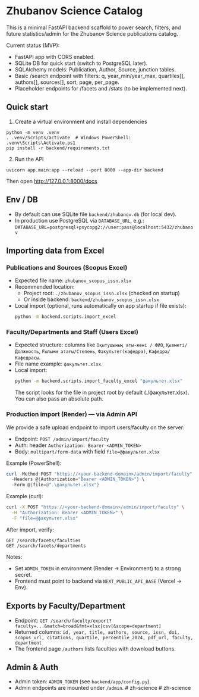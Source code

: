 # Zhubanov Science Catalog

This is a minimal FastAPI backend scaffold to power search, filters, and future statistics/admin for the Zhubanov Science publications catalog.

Current status (MVP):
- FastAPI app with CORS enabled.
- SQLite DB for quick start (switch to PostgreSQL later).
- SQLAlchemy models: Publication, Author, Source, junction tables.
- Basic /search endpoint with filters: q, year_min/year_max, quartiles[], authors[], sources[], sort, page, per_page.
- Placeholder endpoints for /facets and /stats (to be implemented next).

## Quick start

1) Create a virtual environment and install dependencies

```
python -m venv .venv
. .venv/Scripts/activate  # Windows PowerShell: .venv\Scripts\Activate.ps1
pip install -r backend/requirements.txt
```

2) Run the API

```
uvicorn app.main:app --reload --port 8000 --app-dir backend
```

Then open http://127.0.0.1:8000/docs

## Env / DB
- By default can use SQLite file `backend/zhubanov.db` (for local dev).
- In production use PostgreSQL via `DATABASE_URL`, e.g.:
  `DATABASE_URL=postgresql+psycopg2://user:pass@localhost:5432/zhubanov`

## Importing data from Excel

### Publications and Sources (Scopus Excel)
- Expected file name: `zhubanov_scopus_issn.xlsx`
- Recommended location:
  - Project root: `./zhubanov_scopus_issn.xlsx` (checked on startup)
  - Or inside backend: `backend/zhubanov_scopus_issn.xlsx`
- Local import (optional, runs automatically on app startup if file exists):
  ```bash
  python -m backend.scripts.import_excel
  ```

### Faculty/Departments and Staff (Users Excel)
- Expected structure: columns like `Оқытушының аты-жөні / ФИО`, `Қызметі/Должность`, `Ғылыми атағы/Степень`, `Факультет(кафедра)`, `Кафедра/Кафедрасы`.
- File name example: `факультет.xlsx`.
- Local import:
  ```bash
  python -m backend.scripts.import_faculty_excel "факультет.xlsx"
  ```
  The script looks for the file in project root by default (./факультет.xlsx). You can also pass an absolute path.

### Production import (Render) — via Admin API
We provide a safe upload endpoint to import users/faculty on the server:

- Endpoint: `POST /admin/import/faculty`
- Auth: header `Authorization: Bearer <ADMIN_TOKEN>`
- Body: `multipart/form-data` with field `file=@факультет.xlsx`

Example (PowerShell):
```powershell
curl -Method POST "https://<your-backend-domain>/admin/import/faculty" \
  -Headers @{Authorization="Bearer <ADMIN_TOKEN>"} \
  -Form @{file=@".\факультет.xlsx"}
```

Example (curl):
```bash
curl -X POST "https://<your-backend-domain>/admin/import/faculty" \
  -H "Authorization: Bearer <ADMIN_TOKEN>" \
  -F "file=@факультет.xlsx"
```

After import, verify:
```
GET /search/facets/faculties
GET /search/facets/departments
```

Notes:
- Set `ADMIN_TOKEN` in environment (Render → Environment) to a strong secret.
- Frontend must point to backend via `NEXT_PUBLIC_API_BASE` (Vercel → Env).

## Exports by Faculty/Department
- Endpoint: `GET /search/faculty/export?faculty=...&match=broad&fmt=xlsx|csv[&scope=department]`
- Returned columns: `id, year, title, authors, source, issn, doi, scopus_url, citations, quartile, percentile_2024, pdf_url, faculty, department`
- The frontend page `/authors` lists faculties with download buttons.

## Admin & Auth
- Admin token: `ADMIN_TOKEN` (see `backend/app/config.py`).
- Admin endpoints are mounted under `/admin`.
#   z h - s c i e n c e 
 
 #   z h - s c i e n c e 
 
 